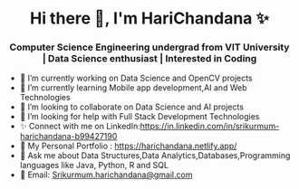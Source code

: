<h1 align="center">Hi there 👋, I'm HariChandana ✨</h1>
<h3 align="center">Computer Science Engineering undergrad from VIT University | Data Science enthusiast | Interested in Coding </h3>

- 🔭 I’m currently working on Data Science and OpenCV projects
- 🌱 I’m currently learning Mobile app development,AI and Web Technologies
- 👯 I’m looking to collaborate on Data Science and AI projects
- 🤔 I’m looking for help with Full Stack Development Technologies
- ✨ Connect with me on LinkedIn:https://in.linkedin.com/in/srikurmum-harichandana-b99427190
- 📄 My Personal Portfolio : https://harichandana.netlify.app/
- 💬 Ask me about Data Structures,Data Analytics,Databases,Programming languages like Java, Python, R and SQL
- 🔸 Email: Srikurmum.harichandana@gmail.com

